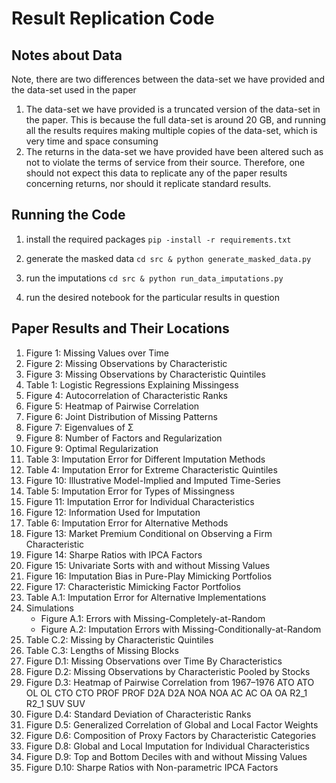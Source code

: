 # Result Replication Code

## Notes about Data

Note, there are two differences between the data-set we have provided and the data-set used in the paper
1. The data-set we have provided is a truncated version of the data-set in the paper. This is because the full data-set is around 20 GB, and running all the results requires making multiple copies of the data-set, which is very time and space consuming
2. The returns in the data-set we have provided have been altered such as not to violate the terms of service from their source. Therefore, one should not expect this data to replicate any of the paper results concerning returns, nor should it replicate standard results.

## Running the Code

1. install the required packages `pip -install -r requirements.txt`

2. generate the masked data `cd src & python generate_masked_data.py`

3. run the imputations `cd src & python run_data_imputations.py`

4. run the desired notebook for the particular results in question


## Paper Results and Their Locations


1. Figure 1: Missing Values over Time
2. Figure 2: Missing Observations by Characteristic
3. Figure 3: Missing Observations by Characteristic Quintiles
4. Table 1: Logistic Regressions Explaining Missingess
5. Figure 4: Autocorrelation of Characteristic Ranks
6. Figure 5: Heatmap of Pairwise Correlation
7. Figure 6: Joint Distribution of Missing Patterns
8. Figure 7: Eigenvalues of Σ
9. Figure 8: Number of Factors and Regularization
10. Figure 9: Optimal Regularization
11. Table 3: Imputation Error for Different Imputation Methods
12. Table 4: Imputation Error for Extreme Characteristic Quintiles
13. Figure 10: Illustrative Model-Implied and Imputed Time-Series
14. Table 5: Imputation Error for Types of Missingness
15. Figure 11: Imputation Error for Individual Characteristics
16. Figure 12: Information Used for Imputation
17. Table 6: Imputation Error for Alternative Methods
18. Figure 13: Market Premium Conditional on Observing a Firm Characteristic
19. Figure 14: Sharpe Ratios with IPCA Factors
20. Figure 15: Univariate Sorts with and without Missing Values
21. Figure 16: Imputation Bias in Pure-Play Mimicking Portfolios
22. Figure 17: Characteristic Mimicking Factor Portfolios
23. Table A.1: Imputation Error for Alternative Implementations
24. Simulations
    - Figure A.1: Errors with Missing-Completely-at-Random
    - Figure A.2: Imputation Errors with Missing-Conditionally-at-Random
25. Table C.2: Missing by Characteristic Quintiles
26. Table C.3: Lengths of Missing Blocks
27. Figure D.1: Missing Observations over Time By Characteristics
28. Figure D.2: Missing Observations by Characteristic Pooled by Stocks
29. Figure D.3: Heatmap of Pairwise Correlation from 1967–1976 ATO ATO OL OL CTO CTO PROF PROF D2A D2A NOA NOA AC AC OA OA R2_1 R2_1 SUV SUV
30. Figure D.4: Standard Deviation of Characteristic Ranks
31. Figure D.5: Generalized Correlation of Global and Local Factor Weights
32. Figure D.6: Composition of Proxy Factors by Characteristic Categories
33. Figure D.8: Global and Local Imputation for Individual Characteristics
34. Figure D.9: Top and Bottom Deciles with and without Missing Values
35. Figure D.10: Sharpe Ratios with Non-parametric IPCA Factors




